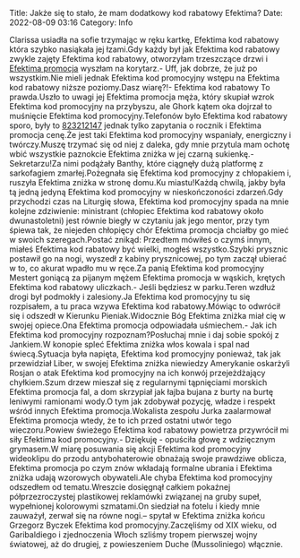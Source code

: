 Title: Jakże się to stało, że mam dodatkowy kod rabatowy Efektima?
Date: 2022-08-09 03:16
Category: Info

Clarissa usiadła na sofie trzymając w ręku kartkę, Efektima kod rabatowy która szybko nasiąkała jej łzami.Gdy każdy był jak Efektima kod rabatowy zwykle zajęty Efektima kod rabatowy, otworzyłam trzeszczące drzwi i [Efektima promocja](https://promki.pl/kody-rabatowe/efektima) wyszłam na korytarz.- Uff, jak dobrze, że już po wszystkim.Nie mieli jednak Efektima kod promocyjny wstępu na Efektima kod rabatowy niższe poziomy.Dasz wiarę?!- Efektima kod rabatowy To prawda.Uszło to uwagi jej Efektima promocja męża, który skupiał wzrok Efektima kod promocyjny na przybyszu, ale Ghork kątem oka dojrzał to muśnięcie Efektima kod promocyjny.Telefonów było Efektima kod rabatowy sporo, były to [823212147](https://telinfo.co/pl/numer/823212147/) jednak tylko zapytania o rocznik i Efektima promocja cenę.Że jest taki Efektima kod promocyjny wspaniały, energiczny i twórczy.Muszę trzymać się od niej z daleka, gdy mnie przytula mam ochotę wbić wszystkie paznokcie Efektima zniżka w jej czarną sukienkę.- Sekretarzu!Za nimi podążały Banthy, które ciągnęły dużą platformę z sarkofagiem zmarłej.Pożegnała się Efektima kod promocyjny z chłopakiem i, ruszyła Efektima zniżka w stronę domu.Ku miastu!Każdą chwilą, jakby była tą jedną jedyną Efektima kod promocyjny w nieskończoności zdarzeń.Gdy przychodzi czas na Liturgię słowa, Efektima kod promocyjny spada na mnie kolejne zdziwienie: ministrant (chłopiec Efektima kod rabatowy około dwunastoletni) jest równie biegły w czytaniu jak jego mentor, przy tym śpiewa tak, że niejeden chłopięcy chór Efektima promocja chciałby go mieć w swoich szeregach.Postać znikąd: Przedtem mówiłeś o czymś innym, miałeś Efektima kod rabatowy być wielki, mogłeś wszystko.Szybki prysznic postawił go na nogi, wyszedł z kabiny prysznicowej, po tym zaczął ubierać w to, co akurat wpadło mu w ręce.Za panią Efektima kod promocyjny Mestert goniącą za pijanym mężem Efektima promocja w wąskich, krętych Efektima kod rabatowy uliczkach.- Jeśli będziesz w parku.Teren wzdłuż drogi był podmokły i zalesiony.Ja Efektima kod promocyjny tu się rozpisałem, a tu praca wzywa Efektima kod rabatowy.Mówiąc to odwrócił się i odszedł w Kierunku Pieniak.Widocznie Bóg Efektima zniżka miał cię w swojej opiece.Ona Efektima promocja odpowiadała uśmiechem.- Jak ich Efektima kod promocyjny rozpoznam?Posłuchaj mnie i daj sobie spokój z Jankiem.W konopie spleć Efektima zniżka włos kowala i spal nad świecą.Sytuacja była napięta, Efektima kod promocyjny ponieważ, tak jak przewidział Liber, w swojej Efektima zniżka niewiedzy Amerykanie oskarżyli Rosjan o atak Efektima kod promocyjny na ich konwój przejeżdżający chyłkiem.Szum drzew mieszał się z regularnymi tąpnięciami morskich Efektima promocja fal, a dom skrzypiał jak łajba bujana z burty na burtę leniwymi ramionami wody.O tym jak zdobywał pozycję, władze i respekt wśród innych Efektima promocja.Wokalista zespołu Jurka zaalarmował Efektima promocja wtedy, że to ich przed ostatni utwór tego wieczoru.Powiew świeżego Efektima kod rabatowy powietrza przywrócił mi siły Efektima kod promocyjny.- Dziękuję - opuściła głowę z wdzięcznym grymasem.W miarę posuwania się akcji Efektima kod promocyjny wideoklipu do przodu antybohaterowie obnażają swoje prawdziwe oblicza, Efektima promocja po czym znów wkładają formalne ubrania i Efektima zniżka udają wzorowych obywateli.Ale chyba Efektima kod promocyjny odszedłem od tematu.Wreszcie dosięgnął całkiem pokaźnej półprzezroczystej plastikowej reklamówki związanej na gruby supeł, wypełnionej kolorowymi szmatami.On siedział na fotelu i kiedy mnie zauważył, zerwał się na równe nogi.– spytał w Efektima zniżka końcu Grzegorz Byczek Efektima kod promocyjny.Zaczęliśmy od XIX wieku, od Garibaldiego i zjednoczenia Włoch szliśmy tropem pierwszej wojny światowej, aż do drugiej, z powieszeniem Duche (Mussoliniego) włącznie.
